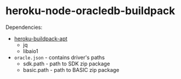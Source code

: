 # heroku-node-oracledb-buildpack
Dependencies:
- [heroku-buildpack-apt](https://github.com/heroku/heroku-buildpack-apt.git)
  - jq
  - libaio1
- ``oracle.json`` - contains driver's paths
  - sdk.path - path to SDK zip package
  - basic.path - path to BASIC zip package
